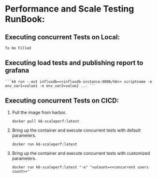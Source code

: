 # Performance and Scale Testing RunBook:

## Executing concurrent Tests on Local:

```To be Filled```

## Executing load tests and publishing report to grafana
    ```k6 run --out influxdb=<<influxdb-instance:8086/k6>> scriptname -e env_var1=value1 -e env_var2=value2 ... ```

## Executing concurrent Tests on CICD:
1) Pull the image from harbor.

    ```docker pull k6-scaleperf:latest```

2) Bring up the container and execute concurrent tests with default parameters.

    ```docker run k6-scaleperf:latest```

3) Bring up the container and execute concurrent tests with customized parameters.

    ```docker run k6-scaleperf:latest "-e" "vuCount=<<concurrent users count>>"```

